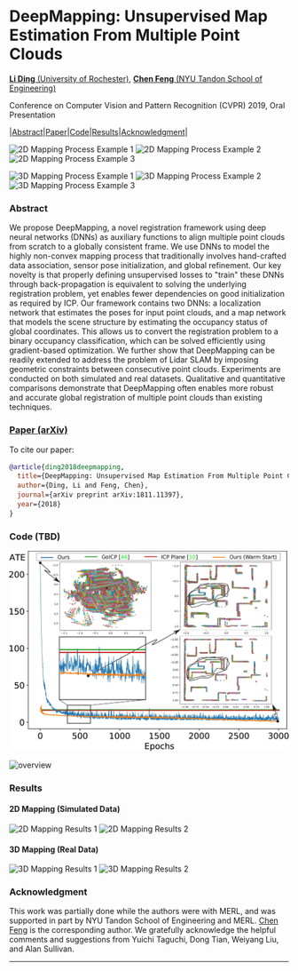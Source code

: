 # DeepMapping: Unsupervised Map Estimation From Multiple Point Clouds

[**Li Ding** (University of Rochester)](https://www.hajim.rochester.edu/ece/lding6/), [**Chen Feng** (NYU Tandon School of Engineering)](https://ai4ce.github.io)

Conference on Computer Vision and Pattern Recognition (CVPR) 2019, Oral Presentation

|[Abstract](#abstract)|[Paper](#paper-arxiv)|[Code](#code-tbd)|[Results](#results)|[Acknowledgment](#acknowledgment)|

![2D Mapping Process Example 1](https://github.com/ai4ce/DeepMapping/raw/master/resources/vis_2D_sample1.gif)
![2D Mapping Process Example 2](https://github.com/ai4ce/DeepMapping/raw/master/resources/vis_2D_sample2.gif)
![2D Mapping Process Example 3](https://github.com/ai4ce/DeepMapping/raw/master/resources/vis_2D_sample3.gif)

![3D Mapping Process Example 1](https://github.com/ai4ce/DeepMapping/raw/master/resources/vis_AVD_sample1.gif)
![3D Mapping Process Example 2](https://github.com/ai4ce/DeepMapping/raw/master/resources/vis_AVD_sample2.gif)
![3D Mapping Process Example 3](https://github.com/ai4ce/DeepMapping/raw/master/resources/vis_AVD_sample3.gif)


### Abstract
We propose DeepMapping, a novel registration framework using deep neural networks (DNNs) as auxiliary functions to align multiple point clouds from scratch to a globally consistent frame. We use DNNs to model the highly non-convex mapping process that traditionally involves hand-crafted data association, sensor pose initialization, and global refinement. Our key novelty is that properly defining unsupervised losses to "train" these DNNs through back-propagation is equivalent to solving the underlying registration problem, yet enables fewer dependencies on good initialization as required by ICP. Our framework contains two DNNs: a localization network that estimates the poses for input point clouds, and a map network that models the scene structure by estimating the occupancy status of global coordinates. This allows us to convert the registration problem to a binary occupancy classification, which can be solved efficiently using gradient-based optimization. We further show that DeepMapping can be readily extended to address the problem of Lidar SLAM by imposing geometric constraints between consecutive point clouds. Experiments are conducted on both simulated and real datasets. Qualitative and quantitative comparisons demonstrate that DeepMapping often enables more robust and accurate global registration of multiple point clouds than existing techniques.

### [Paper (arXiv)](https://arxiv.org/abs/1811.11397)
To cite our paper:   
```BibTex
@article{ding2018deepmapping,
  title={DeepMapping: Unsupervised Map Estimation From Multiple Point Clouds},
  author={Ding, Li and Feng, Chen},
  journal={arXiv preprint arXiv:1811.11397},
  year={2018}
}
```

### Code (TBD)
<p align="center">
<img src='./resources/ate_vs_epochs.jpg' width="600">
</p>

![overview](https://github.com/ai4ce/DeepMapping/raw/master/resources/deepmapping-overview.jpg)

### Results
#### 2D Mapping (Simulated Data)
![2D Mapping Results 1](https://github.com/ai4ce/DeepMapping/raw/master/resources/deepmapping-2Dmapping.jpg)
![2D Mapping Results 2](https://github.com/ai4ce/DeepMapping/raw/master/resources/deepmapping-2Dmapping2.jpg)
#### 3D Mapping (Real Data)
![3D Mapping Results 1](https://github.com/ai4ce/DeepMapping/raw/master/resources/deepmapping-3Dmapping.jpg)
![3D Mapping Results 2](https://github.com/ai4ce/DeepMapping/raw/master/resources/deepmapping-3Dmapping2.jpg)

### Acknowledgment
This work was partially done while the authors were with MERL, and was supported in part by NYU Tandon School of Engineering and MERL. [Chen Feng](https://ai4ce.github.io) is the corresponding author. We gratefully acknowledge the helpful comments and suggestions from Yuichi Taguchi, Dong Tian, Weiyang Liu, and Alan Sullivan.

<hr>
<div id="visitormap">
<script type="text/javascript" src="//ra.revolvermaps.com/0/0/7.js?i=04tbj6h3gzq&amp;m=0&amp;c=ff0000&amp;cr1=ffffff&amp;br=8&amp;ds=0" async="async"></script>
</div>
